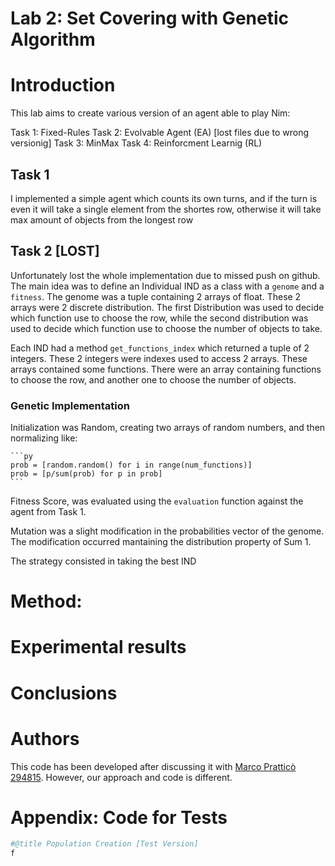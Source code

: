 # Lab 2: Set Covering with Genetic Algorithm

# Introduction

This lab aims to create various version of an agent able to play Nim:

Task 1: Fixed-Rules
Task 2: Evolvable Agent (EA) [lost files due to wrong versionig]
Task 3: MinMax
Task 4: Reinforcment Learnig (RL)

## Task 1
I implemented a simple agent which counts its own turns, and if the turn is even it will take a single element from the shortes row, otherwise it will take max amount of objects from the longest row

## Task 2 [LOST]
Unfortunately lost the whole implementation due to missed push on github.
The main idea was to define an Individual IND as a class with a `genome` and a `fitness`.
The genome was a tuple containing 2 arrays of float. These 2 arrays were 2 discrete distribution.
The first Distribution was used to decide which function use to choose the row, while the second distribution was used to decide which function use to choose the number of objects to take.

Each IND had a method `get_functions_index` which returned a tuple of 2 integers. These 2 integers were indexes used to access 2 arrays. These arrays contained some functions. There were an array containing functions to choose the row, and another one to choose the number of objects.

### Genetic Implementation
Initialization was Random, creating two arrays of random numbers, and then normalizing like:

    ```py
    prob = [random.random() for i in range(num_functions)]
    prob = [p/sum(prob) for p in prob]
    ```

Fitness Score, was evaluated using the `evaluation` function against the agent from Task 1.

Mutation was a slight modification in the probabilities vector of the genome. The modification occurred mantaining the distribution property of Sum 1.


The strategy consisted in taking the best IND 
# Method:


# Experimental results


# Conclusions



# Authors

This code has been developed after discussing it with [Marco Pratticò 294815](https://github.com/marcopra). However, our approach and code is different.

# Appendix: Code for Tests


```python
#@title Population Creation [Test Version]
f
```
